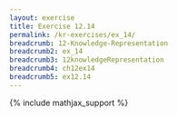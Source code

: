 ```yaml
---
layout: exercise
title: Exercise 12.14
permalink: /kr-exercises/ex_14/
breadcrumb: 12-Knowledge-Representation
breadcrumb2: ex_14
breadcrumb3: 12knowledgeRepresentation
breadcrumb4: ch12ex14
breadcrumb5: ex12.14
---
```


{% include mathjax_support %}

